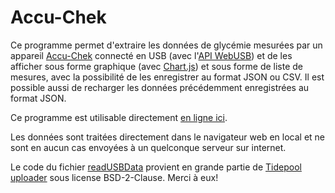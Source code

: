 # Accu-Chek

Ce programme permet d'extraire les données de glycémie mesurées par un appareil [Accu-Chek](https://www.accu-chek.fr/lecteurs-de-glycemie/guide) connecté en USB (avec l'[API WebUSB](https://wicg.github.io/webusb/)) et de les afficher sous forme graphique (avec [Chart.js](https://www.chartjs.org/)) et sous forme de liste de mesures, avec la possibilité de les enregistrer au format JSON ou CSV. Il est possible aussi de recharger les données précédemment enregistrées au format JSON.

Ce programme est utilisable directement [en ligne ici](https://davdiv.github.io/accu-chek/).

Les données sont traitées directement dans le navigateur web en local et ne sont en aucun cas envoyées à un quelconque serveur sur internet.

Le code du fichier [readUSBData](src/readUSBData.ts) provient en grande partie de [Tidepool uploader](https://github.com/tidepool-org/uploader) sous license BSD-2-Clause. Merci à eux!
